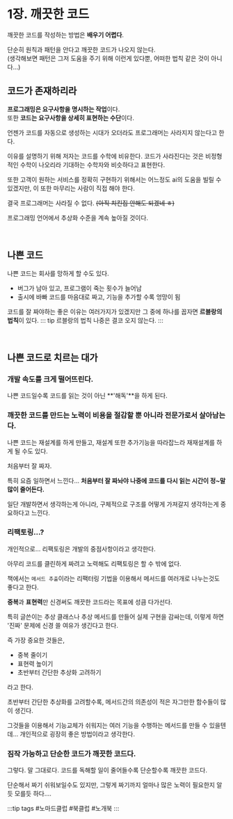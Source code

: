 # 1장. 깨끗한 코드
깨끗한 코드를 작성하는 방법은 **배우기 어렵다**.  

단순히 원칙과 패턴을 안다고 깨끗한 코드가 나오지 않는다.  
(생각해보면 패턴은 그저 도움을 주기 위해 이런게 있다뿐, 어떠한 법칙 같은 것이 아니다...)

## 코드가 존재하리라
**프로그래밍은 요구사항을 명시하는 작업**이다.  
또한 **코드는 요구사항을 상세히 표현하는 수단**이다.  

언젠가 코드를 자동으로 생성하는 시대가 오더라도 프로그래머는 사라지지 않는다고 한다.  

이유를 설명하기 위해 저자는 코드를 수학에 비유한다. 코드가 사라진다는 것은 비정형적인 수학이 나오리라 기대하는 수학자와 비슷하다고 표현한다.

또한 고객이 원하는 서비스를 정확히 구현하기 위해서는 어느정도 ai의 도움을 빌릴 수 있겠지만, 이 또한 마무리는 사람이 직접 해야 한다.  

결국 프로그래머는 사라질 수 없다. ~~(아직 치킨집 안해도 되겠네 ㅎ)~~

프로그래밍 언어에서 추상화 수준을 계속 높아질 것이다.

<br>

## 나쁜 코드

나쁜 코드는 회사를 망하게 할 수도 있다.
- 버그가 남아 있고, 프로그램이 죽는 횟수가 늘어남
- 출시에 바빠 코드를 마음대로 짜고, 기능을 추가할 수록 엉망이 됨

코드를 잘 짜야하는 좋은 이유는 여러가지가 있겠지만 그 중에 하나를 꼽자면 **르블랑의 법칙**이 있다.
::: tip 르블랑의 법칙
나중은 결코 오지 않는다.
:::

<br>

## 나쁜 코드로 치르는 대가
### 개발 속도를 크게 떨어뜨린다.
나쁜 코드일수록 코드를 읽는 것이 아닌 **'해독'**을 하게 된다.

### 깨끗한 코드를 만드는 노력이 비용을 절감할 뿐 아니라 전문가로서 살아남는다.
나쁜 코드는 재설계를 하게 만들고, 재설계 또한 추가기능을 따라잡느라 재재설계를 하게 될 수도 있다.  

처음부터 잘 짜자.
  
특히 요즘 일하면서 느낀다... **처음부터 잘 짜놔야 나중에 코드를 다시 읽는 시간이 정~말 많이 줄어든다.**

일단 개발하면서 생각하는게 아니라, 구체적으로 구조를 어떻게 가져갈지 생각하는게 중요하다고 느낀다.

### 리팩토링...?

개인적으로... 리팩토링은 개발의 중점사항이라고 생각한다.

아무리 코드를 클린하게 짜려고 노력해도 리팩토링은 할 수 밖에 없다.

책에서는 `메서드 추출`이라는 리팩터링 기법을 이용해서 메서드를 여러개로 나누는것도 좋다고 한다.

**중복**과 **표현력**만 신경써도 깨끗한 코드라는 목표에 성큼 다가선다.

특히 글쓴이는 추상 클래스나 추상 메서드를 만들어 실제 구현을 감싸는데, 이렇게 하면 '진짜' 문제에 신경 쓸 여유가 생긴다고 한다.

즉 가장 중요한 것들은,

- 중복 줄이기
- 표현력 높이기
- 초반부터 간단한 추상화 고려하기

라고 한다.

초반부터 간단한 추상화를 고려할수록, 메서드간의 의존성이 적은 자그만한 함수들이 많이 생긴다.

그것들을 이용해서 기능교체가 쉬워지는 여러 기능을 수행하는 메서드를 만들 수 있을텐데... 개인적으로 굉장히 좋은 방법이라고 생각한다.

### 짐작 가능하고 단순한 코드가 깨끗한 코드다.

그렇다. 말 그대로다. 코드를 독해할 일이 줄어들수록 단순할수록 깨끗한 코드다.

단순해서 짜기 쉬워보일수도 있지만, 그렇게 짜기까지 얼마나 많은 노력이 필요한지 알듯 모를듯 하다....



:::tip tags
#노마드클럽 #북클럽 #노개북
:::

